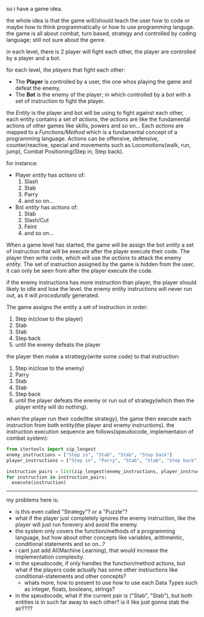 so i have a game idea.

the whole idea is that the game will/should teach the user how to code or maybe how to think programmatically or how to use programming languge.
the game is all about combat, turn based, strategy and controlled by coding language; still not sure about the genre.

in each level, there is 2 player will fight each other, the player are controlled by a player and a bot.

for each level, the *players* that fight each other:
- The **Player** is controlled by a user, the one whos playing the game and defeat the enemy.
- The **Bot** is the enemy of the player; in which controlled by a *bot* with a set of instruction to fight the player.

the *Entity* is the player and bot will be using to fight against each other, each entity contains a set of *actions*, the *actions* are like the fundamental actions of other games like skills, powers and so on...
Each *actions* are mapped to a *Functions/Method* which is a fundamental concept of a programming language.
Actions can be offensive, defensive, counter/reactive, special and movements such as Locomotions(walk, run, jump), Combat Positioning(Step in, Step back).

for instance:
- Player *entity* has *actions* of:
  1. Slash
  2. Stab
  3. Parry
  4. and so on...
- Bot *entity* has *actions* of:
  1. Stab
  2. Slash/Cut
  3. Feint
  4. and so on...


When a game level has started, the game will be assign the bot *entity* a set of instruction that will be execute after the player execute their code.
The player then write code, which will use the *actions* to attack the enemy *entity*.
The set of instruction assigned by the game is hidden from the user, it can only be seen from after the player execute the code.

if the enemy instructions has more instruction than player, the player should likely to idle and lose the level.
the enemy entity instructions will never run out, as it will *procedurally* generated.

The game assigns the entity a set of instruction in order:
1. Step in(close to the player)
2. Stab
3. Stab
4. Step back
5. until the enemy defeats the player

the player then make a strattegy(write some code) to that instruction:
1. Step in(close to the enemy)
2. Parry
3. Stab
4. Stab
5. Step back
6. until the player defeats the enemy or run out of strategy(which then the player entity will do nothing).

when the player run their code(the strategy), the game then execute each instruction from both entity(the player and enemy instructions).
the instruction execution sequence are follows(speudocode, implementaion of combat system):
```python
from itertools import zip_longest
enemy_instructions = ["Step in", "Stab", "Stab", "Step back"]
player_instructions = ["Step in", "Parry", "Stab", "Stab", "Step back"]

instruction_pairs = list(zip_longest(enemy_instructions, player_instructions, fillvalue=None))
for instruction in instruction_pairs:
  execute(instruction)
```

---

my problems here is:
- is this even called "Strategy"? or a "Puzzle"?
- what if the player just completely ignores the enemy instruction, like the player will just run forevery and avoid the enemy.
- the system only covers the function/methods of a programming language, but how about other concepts like variables, arithmentic, conditional statements and so on...?
- i cant just add AI(Machine Learning), that would increase the implementation complexity.
- in the speudocode, if only handles the function/method actions, but what if the players code actually has some other instructions like conditional-statements and other concepts?
  - whats more, how to present to use how to use each Data Types such as integer, floats, booleans, strings?
- in the speudocode, what if the current pair is ("Stab", "Stab"), but both entities is in such far away to each other? is it like just gonna stab the air????
